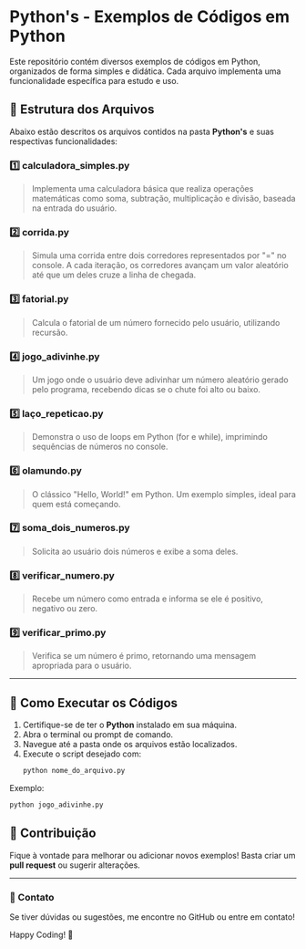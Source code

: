 # Python's - Exemplos de Códigos em Python

Este repositório contém diversos exemplos de códigos em Python, organizados de forma simples e didática. Cada arquivo implementa uma funcionalidade específica para estudo e uso.

## 📂 Estrutura dos Arquivos

Abaixo estão descritos os arquivos contidos na pasta **Python's** e suas respectivas funcionalidades:

### 1️⃣ **calculadora_simples.py**
> Implementa uma calculadora básica que realiza operações matemáticas como soma, subtração, multiplicação e divisão, baseada na entrada do usuário.

### 2️⃣ **corrida.py**
> Simula uma corrida entre dois corredores representados por "=" no console. A cada iteração, os corredores avançam um valor aleatório até que um deles cruze a linha de chegada.

### 3️⃣ **fatorial.py**
> Calcula o fatorial de um número fornecido pelo usuário, utilizando recursão.

### 4️⃣ **jogo_adivinhe.py**
> Um jogo onde o usuário deve adivinhar um número aleatório gerado pelo programa, recebendo dicas se o chute foi alto ou baixo.

### 5️⃣ **laço_repeticao.py**
> Demonstra o uso de loops em Python (for e while), imprimindo sequências de números no console.

### 6️⃣ **olamundo.py**
> O clássico "Hello, World!" em Python. Um exemplo simples, ideal para quem está começando.

### 7️⃣ **soma_dois_numeros.py**
> Solicita ao usuário dois números e exibe a soma deles.

### 8️⃣ **verificar_numero.py**
> Recebe um número como entrada e informa se ele é positivo, negativo ou zero.

### 9️⃣ **verificar_primo.py**
> Verifica se um número é primo, retornando uma mensagem apropriada para o usuário.

---

## 🚀 Como Executar os Códigos
1. Certifique-se de ter o **Python** instalado em sua máquina.
2. Abra o terminal ou prompt de comando.
3. Navegue até a pasta onde os arquivos estão localizados.
4. Execute o script desejado com:
   ```bash
   python nome_do_arquivo.py
   ```

Exemplo:
```bash
python jogo_adivinhe.py
```

## 📌 Contribuição
Fique à vontade para melhorar ou adicionar novos exemplos! Basta criar um **pull request** ou sugerir alterações.

---

### 🔗 Contato
Se tiver dúvidas ou sugestões, me encontre no GitHub ou entre em contato!

Happy Coding! 🎯
